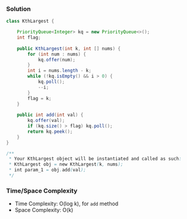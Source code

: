 ### Solution

```java
class KthLargest {

    PriorityQueue<Integer> kq = new PriorityQueue<>();
    int flag;
    
    public KthLargest(int k, int [] nums) {
        for (int num : nums) {
            kq.offer(num);
        }
        int i = nums.length - k;
        while (!kq.isEmpty() && i > 0) {
            kq.poll();
            --i;
        }
        flag = k;
    }
    
    public int add(int val) {
        kq.offer(val); 
        if (kq.size() > flag) kq.poll();
        return kq.peek();
    }
}

/**
 * Your KthLargest object will be instantiated and called as such:
 * KthLargest obj = new KthLargest(k, nums);
 * int param_1 = obj.add(val);
 */
```

### Time/Space Complexity

- Time Complexity: O(log k), for `add` method
- Space Complexity: O(k)
